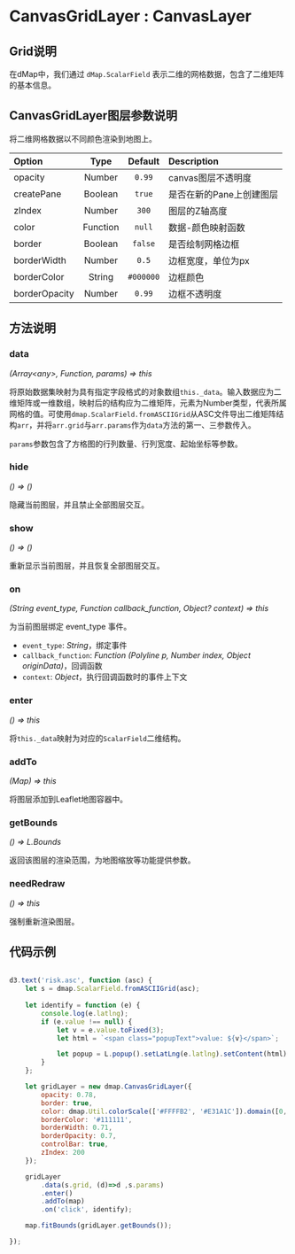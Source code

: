 # CanvasGridLayer : CanvasLayer

## Grid说明
在dMap中，我们通过 `dMap.ScalarField` 表示二维的网格数据，包含了二维矩阵的基本信息。

## CanvasGridLayer图层参数说明
将二维网格数据以不同颜色渲染到地图上。

| Option | Type | Default | Description |
| :----- | :---:| :-----: | :---------  |
| opacity | Number | `0.99` | canvas图层不透明度 |
| createPane | Boolean | `true` | 是否在新的Pane上创建图层 |
| zIndex | Number | `300` | 图层的Z轴高度 
| color  | Function | `null` | 数据-颜色映射函数 |
| border  | Boolean | `false` | 是否绘制网格边框 |
| borderWidth | Number | `0.5` | 边框宽度，单位为px |
| borderColor | String | `#000000` | 边框颜色 | 
| borderOpacity | Number | `0.99` | 边框不透明度 |


## 方法说明
### data
*(Array&lt;any&gt;, Function, params) => this*

将原始数据集映射为具有指定字段格式的对象数组`this._data`。输入数据应为二维矩阵或一维数组，映射后的结构应为二维矩阵，元素为Number类型，代表所属网格的值。可使用`dmap.ScalarField.fromASCIIGrid`从ASC文件导出二维矩阵结构`arr`，并将`arr.grid`与`arr.params`作为`data`方法的第一、三参数传入。

`params`参数包含了方格图的行列数量、行列宽度、起始坐标等参数。

### hide
*() => ()*

隐藏当前图层，并且禁止全部图层交互。

### show
*() => ()*

重新显示当前图层，并且恢复全部图层交互。

### on
*(String event_type, Function callback_function, Object? context) => this*

为当前图层绑定 event_type 事件。
+ `event_type`: *String*，绑定事件
+ `callback_function`: *Function (Polyline p, Number index, Object originData)*，回调函数
+ `context`: *Object*，执行回调函数时的事件上下文

### enter
*() => this*

将`this._data`映射为对应的`ScalarField`二维结构。

### addTo
*(Map) => this*

将图层添加到Leaflet地图容器中。

### getBounds
*() => L.Bounds*

返回该图层的渲染范围，为地图缩放等功能提供参数。

### needRedraw
*() => this*

强制重新渲染图层。

## 代码示例
```javascript

d3.text('risk.asc', function (asc) {
    let s = dmap.ScalarField.fromASCIIGrid(asc);
    
    let identify = function (e) {
        console.log(e.latlng);
        if (e.value !== null) {
            let v = e.value.toFixed(3);
            let html = `<span class="popupText">value: ${v}</span>`;

            let popup = L.popup().setLatLng(e.latlng).setContent(html).openOn(map);
        }
    };

    let gridLayer = new dmap.CanvasGridLayer({
        opacity: 0.78,
        border: true,
        color: dmap.Util.colorScale(['#FFFFB2', '#E31A1C']).domain([0, 27]),
        borderColor: '#111111',
        borderWidth: 0.71,
        borderOpacity: 0.7,
        controlBar: true,
        zIndex: 200
    });

    gridLayer
        .data(s.grid, (d)=>d ,s.params)
        .enter()
        .addTo(map)
        .on('click', identify);

    map.fitBounds(gridLayer.getBounds());

});

```
